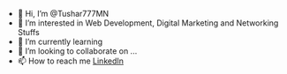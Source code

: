 - 👋 Hi, I’m @Tushar777MN
- 👀 I’m interested in Web Development, Digital Marketing and Networking Stuffs 
- 🌱 I’m currently learning 
- 💞️ I’m looking to collaborate on ...
- 📫 How to reach me [LinkedIn](https://www.linkedin.com/in/tushar-bihari-35759a161/)

<!---
Tushar777MN/Tushar777MN is a ✨ special ✨ repository because its `README.md` (this file) appears on your GitHub profile.
You can click the Preview link to take a look at your changes.
--->
